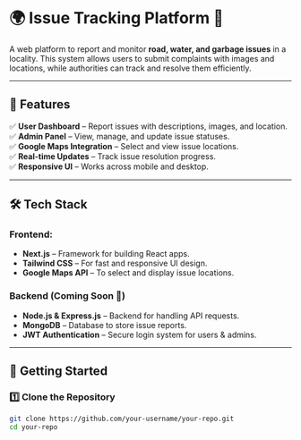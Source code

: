# 🌍 Issue Tracking Platform 🚀  

A web platform to report and monitor **road, water, and garbage issues** in a locality. This system allows users to submit complaints with images and locations, while authorities can track and resolve them efficiently.  

---

## 📌 Features  
✅ **User Dashboard** – Report issues with descriptions, images, and location.  
✅ **Admin Panel** – View, manage, and update issue statuses.  
✅ **Google Maps Integration** – Select and view issue locations.  
✅ **Real-time Updates** – Track issue resolution progress.  
✅ **Responsive UI** – Works across mobile and desktop.  

---

## 🛠️ Tech Stack  
### **Frontend:**  
- **Next.js** – Framework for building React apps.  
- **Tailwind CSS** – For fast and responsive UI design.  
- **Google Maps API** – To select and display issue locations.  

### **Backend (Coming Soon 🚧)**  
- **Node.js & Express.js** – Backend for handling API requests.  
- **MongoDB** – Database to store issue reports.  
- **JWT Authentication** – Secure login system for users & admins.  

---

## 🚀 Getting Started  
### **1️⃣ Clone the Repository**
```bash
git clone https://github.com/your-username/your-repo.git
cd your-repo
